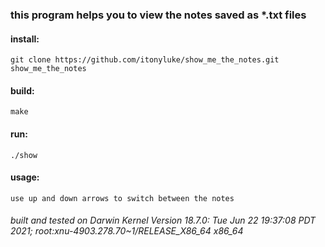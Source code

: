 ### this program helps you to view the notes saved as *.txt files
#### install:

```
git clone https://github.com/itonyluke/show_me_the_notes.git show_me_the_notes
```

#### build:
`make`

#### run:
`./show`

#### usage:
`use up and down arrows to switch between the notes`

###### built and tested on Darwin Kernel Version 18.7.0: Tue Jun 22 19:37:08 PDT 2021; root:xnu-4903.278.70~1/RELEASE_X86_64 x86_64
